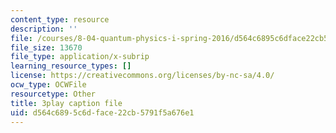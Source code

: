 ```yaml
---
content_type: resource
description: ''
file: /courses/8-04-quantum-physics-i-spring-2016/d564c6895c6dface22cb5791f5a676e1_3VXLIF2DpHI.srt
file_size: 13670
file_type: application/x-subrip
learning_resource_types: []
license: https://creativecommons.org/licenses/by-nc-sa/4.0/
ocw_type: OCWFile
resourcetype: Other
title: 3play caption file
uid: d564c689-5c6d-face-22cb-5791f5a676e1
---
```

